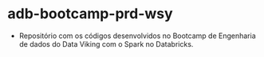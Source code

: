 # adb-bootcamp-prd-wsy
* Repositório com os códigos desenvolvidos no Bootcamp de Engenharia de dados do Data Viking com o Spark no Databricks. 
